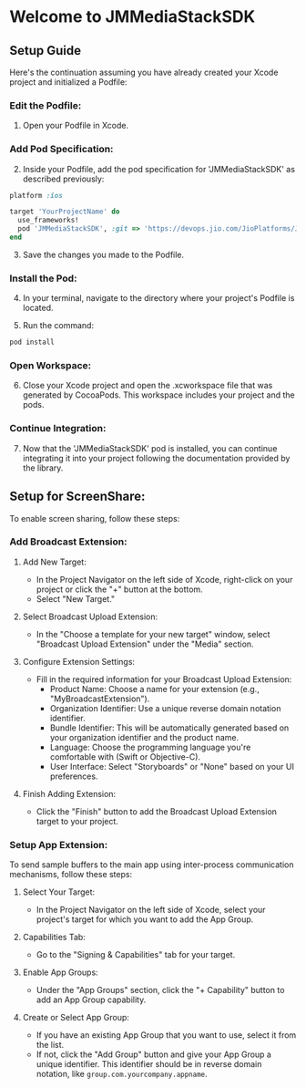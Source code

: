 
# Welcome to JMMediaStackSDK

## Setup Guide

Here's the continuation assuming you have already created your Xcode project and initialized a Podfile:

### Edit the Podfile:

1. Open your Podfile in Xcode.

### Add Pod Specification:

2. Inside your Podfile, add the pod specification for 'JMMediaStackSDK' as described previously:

```ruby
platform :ios

target 'YourProjectName' do
  use_frameworks!
  pod 'JMMediaStackSDK', :git => 'https://devops.jio.com/JioPlatforms/JioMeet_Pilot/_git/JioMeetReuableFrameworks_iOSmacOS', :branch => 'BranchName(release wise)'
end
```

3. Save the changes you made to the Podfile.

### Install the Pod:

4. In your terminal, navigate to the directory where your project's Podfile is located.

5. Run the command:

```bash
pod install
```

### Open Workspace:

6. Close your Xcode project and open the .xcworkspace file that was generated by CocoaPods. This workspace includes your project and the pods.

### Continue Integration:

7. Now that the 'JMMediaStackSDK' pod is installed, you can continue integrating it into your project following the documentation provided by the library.

## Setup for ScreenShare:

To enable screen sharing, follow these steps:

### Add Broadcast Extension:

1. Add New Target:
   - In the Project Navigator on the left side of Xcode, right-click on your project or click the "+" button at the bottom.
   - Select "New Target."

2. Select Broadcast Upload Extension:
   - In the "Choose a template for your new target" window, select "Broadcast Upload Extension" under the "Media" section.

3. Configure Extension Settings:
   - Fill in the required information for your Broadcast Upload Extension:
     - Product Name: Choose a name for your extension (e.g., "MyBroadcastExtension").
     - Organization Identifier: Use a unique reverse domain notation identifier.
     - Bundle Identifier: This will be automatically generated based on your organization identifier and the product name.
     - Language: Choose the programming language you're comfortable with (Swift or Objective-C).
     - User Interface: Select "Storyboards" or "None" based on your UI preferences.

4. Finish Adding Extension:
   - Click the "Finish" button to add the Broadcast Upload Extension target to your project.

### Setup App Extension:

To send sample buffers to the main app using inter-process communication mechanisms, follow these steps:

1. Select Your Target:
   - In the Project Navigator on the left side of Xcode, select your project's target for which you want to add the App Group.

2. Capabilities Tab:
   - Go to the "Signing & Capabilities" tab for your target.

3. Enable App Groups:
   - Under the "App Groups" section, click the "+ Capability" button to add an App Group capability.

4. Create or Select App Group:
   - If you have an existing App Group that you want to use, select it from the list.
   - If not, click the "Add Group" button and give your App Group a unique identifier. This identifier should be in reverse domain notation, like `group.com.yourcompany.appname`.
